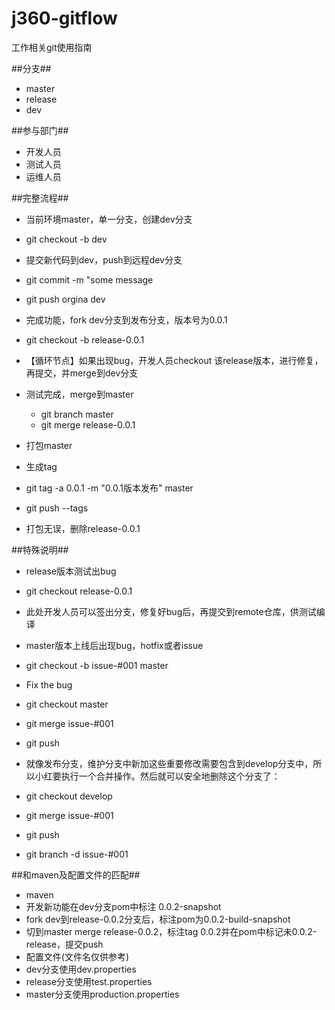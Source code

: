 j360-gitflow
====
工作相关git使用指南

##分支##
- master
- release
- dev


##参与部门##
- 开发人员
- 测试人员
- 运维人员


##完整流程##
- 当前环境master，单一分支，创建dev分支
 - git checkout -b dev
- 提交新代码到dev，push到远程dev分支
 - git commit -m "some message
 - git push orgina dev
- 完成功能，fork dev分支到发布分支，版本号为0.0.1
 - git checkout -b release-0.0.1
 - 【循环节点】如果出现bug，开发人员checkout 该release版本，进行修复，再提交，并merge到dev分支

- 测试完成，merge到master
  - git branch master
  - git merge release-0.0.1

- 打包master
 - 生成tag
  - git tag -a 0.0.1 -m "0.0.1版本发布" master
  - git push --tags
 - 打包无误，删除release-0.0.1



##特殊说明##
 - release版本测试出bug
  - git checkout release-0.0.1
  - 此处开发人员可以签出分支，修复好bug后，再提交到remote仓库，供测试编译
 - master版本上线后出现bug，hotfix或者issue
  - git checkout -b issue-#001 master
  -  Fix the bug

  - git checkout master
  - git merge issue-#001
  - git push

 - 就像发布分支，维护分支中新加这些重要修改需要包含到develop分支中，所以小红要执行一个合并操作。然后就可以安全地删除这个分支了：
  - git checkout develop
  - git merge issue-#001
  - git push
  - git branch -d issue-#001

##和maven及配置文件的匹配##
 - maven
  - 开发新功能在dev分支pom中标注 0.0.2-snapshot
  - fork dev到release-0.0.2分支后，标注pom为0.0.2-build-snapshot
  - 切到master merge release-0.0.2，标注tag 0.0.2并在pom中标记未0.0.2-release，提交push
 - 配置文件(文件名仅供参考)
  - dev分支使用dev.properties
  - release分支使用test.properties
  - master分支使用production.properties